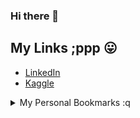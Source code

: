 ### Hi there 👋

## My Links ;ppp 😛
  * [LinkedIn](https://www.linkedin.com/in/pathompong-muangthong-059537200/)
  * [Kaggle](https://www.kaggle.com/pathompongmuangthong)

<details>
  <summary>My Personal Bookmarks :q</summary>
 
  * [Habitica](https://habitica.com/)
  * [Notion](https://www.notion.so/)
 
</details>

<!--
**p4zaa/p4zaa** is a ✨ _special_ ✨ repository because its `README.md` (this file) appears on your GitHub profile.

Here are some ideas to get you started:

- 🔭 I’m currently working on ...
- 🌱 I’m currently learning ...
- 👯 I’m looking to collaborate on ...
- 🤔 I’m looking for help with ...
- 💬 Ask me about ...
- 📫 How to reach me: ...
- 😄 Pronouns: ...
- ⚡ Fun fact: ...
-->
